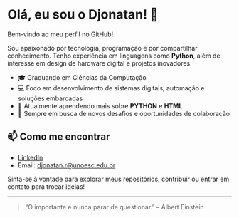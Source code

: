 # Olá, eu sou o Djonatan! 👋

Bem-vindo ao meu perfil no GitHub!

Sou apaixonado por tecnologia, programação e por compartilhar conhecimento. Tenho experiência em linguagens como **Python**, além de interesse em design de hardware digital e projetos inovadores.

- 🎓 Graduando em Ciências da Computação
- 💻 Foco em desenvolvimento de sistemas digitais, automação e soluções embarcadas
- 🌱 Atualmente aprendendo mais sobre **PYTHON** e **HTML**
- 🚀 Sempre em busca de novos desafios e oportunidades de colaboração

## 📫 Como me encontrar

- [LinkedIn](https://www.linkedin.com/in/Djonatan/baron)
- Email: djonatan.r@unoesc.edu.br

Sinta-se à vontade para explorar meus repositórios, contribuir ou entrar em contato para trocar ideias!

---

> “O importante é nunca parar de questionar.” – Albert Einstein
